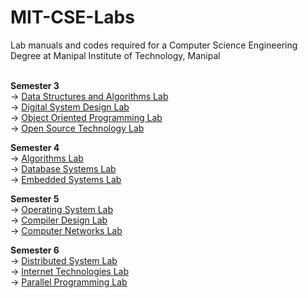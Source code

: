 # MIT-CSE-Labs

Lab manuals and codes required for a Computer Science Engineering Degree at Manipal Institute of Technology, Manipal <br><br>

**Semester 3**<br>
-> [Data Structures and Algorithms Lab](https://github.com/takshkothari/MIT-CSE-Labs/tree/main/sem-3-labs/dsal)<br>
-> [Digital System Design Lab](https://github.com/takshkothari/MIT-CSE-Labs/tree/main/sem-3-labs/dsdl)<br>
-> [Object Oriented Programming Lab](https://github.com/takshkothari/MIT-CSE-Labs/tree/main/sem-3-labs/oopl)<br>
-> [Open Source Technology Lab](https://github.com/takshkothari/MIT-CSE-Labs/tree/main/sem-3-labs/ostl)<br>

**Semester 4**<br>
-> [Algorithms Lab](https://github.com/takshkothari/MIT-CSE-Labs/tree/main/sem-4-labs/al)<br>
-> [Database Systems Lab](https://github.com/takshkothari/MIT-CSE-Labs/tree/main/sem-4-labs/dbsl)<br>
-> [Embedded Systems Lab](https://github.com/takshkothari/MIT-CSE-Labs/tree/main/sem-4-labs/esl)<br>

**Semester 5**<br>
-> [Operating System Lab](https://github.com/takshkothari/MIT-CSE-Labs/tree/main/sem-5-labs/OSL)<br>
-> [Compiler Design Lab](https://github.com/takshkothari/MIT-CSE-Labs/tree/main/sem-5-labs/CDL)<br>
-> [Computer Networks Lab](https://github.com/takshkothari/MIT-CSE-Labs/tree/main/sem-5-labs/CNL)<br>

**Semester 6**<br>
-> [Distributed System Lab](https://github.com/takshkothari/MIT-CSE-Labs/tree/main/sem-6-labs/dsl)<br>
-> [Internet Technologies Lab](https://github.com/takshkothari/MIT-CSE-Labs/tree/main/sem-6-labs/itl)<br>
-> [Parallel Programming Lab](https://github.com/takshkothari/MIT-CSE-Labs/tree/main/sem-6-labs/ppl)<br>
